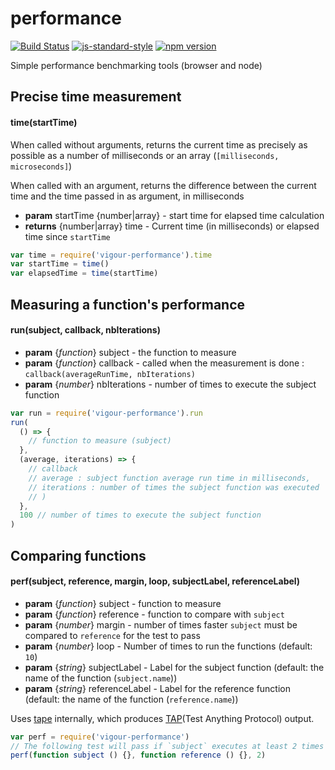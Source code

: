 # performance
<!-- VDOC.badges travis; standard; npm -->
<!-- DON'T EDIT THIS SECTION (including comments), INSTEAD RE-RUN `vdoc` TO UPDATE -->
[![Build Status](https://travis-ci.org/vigour-io/performance.svg?branch=master)](https://travis-ci.org/vigour-io/performance)
[![js-standard-style](https://img.shields.io/badge/code%20style-standard-brightgreen.svg)](http://standardjs.com/)
[![npm version](https://badge.fury.io/js/vigour-performance.svg)](https://badge.fury.io/js/vigour-performance)
<!-- VDOC END -->

Simple performance benchmarking tools (browser and node)

## Precise time measurement
<!--VDOC.jsdoc time -->
<!-- DON'T EDIT THIS SECTION (including comments), INSTEAD RE-RUN `vdoc` TO UPDATE -->
#### time(startTime)

When called without arguments, returns the current time as precisely as possible as a number of milliseconds or an array (`[milliseconds, microseconds]`)

When called with an argument, returns the difference between the current time and the time passed in as argument, in milliseconds
- **param** startTime {number|array} - start time for elapsed time calculation
- **returns** {number|array} time - Current time (in milliseconds) or elapsed time since `startTime`

<!-- VDOC END -->

```javascript
var time = require('vigour-performance').time
var startTime = time()
var elapsedTime = time(startTime)
```

## Measuring a function's performance
<!-- VDOC.jsdoc run -->
<!-- DON'T EDIT THIS SECTION (including comments), INSTEAD RE-RUN `vdoc` TO UPDATE -->
#### run(subject, callback, nbIterations)
- **param** {*function*} subject - the function to measure
- **param** {*function*} callback - called when the measurement is done : `callback(averageRunTime, nbIterations)`
- **param** {*number*} nbIterations - number of times to execute the subject function

<!-- VDOC END -->

```javascript
var run = require('vigour-performance').run
run(
  () => {
    // function to measure (subject)
  },
  (average, iterations) => {
    // callback
    // average : subject function average run time in milliseconds,
    // iterations : number of times the subject function was executed
    // )
  },
  100 // number of times to execute the subject function
)
```

## Comparing functions
<!-- VDOC.jsdoc perf -->
<!-- DON'T EDIT THIS SECTION (including comments), INSTEAD RE-RUN `vdoc` TO UPDATE -->
#### perf(subject, reference, margin, loop, subjectLabel, referenceLabel)
- **param** {*function*} subject - function to measure
- **param** {*function*} reference - function to compare with `subject`
- **param** {*number*} margin - number of times faster `subject` must be compared to `reference` for the test to pass
- **param** {*number*} loop - Number of times to run the functions (default: `10`)
- **param** {*string*} subjectLabel - Label for the subject function (default: the name of the function (`subject.name`))
- **param** {*string*} referenceLabel - Label for the reference function (default: the name of the function (`reference.name`))

<!-- VDOC END -->
Uses [tape](https://www.npmjs.com/package/tape) internally, which produces [TAP](https://testanything.org/)(Test Anything Protocol) output.

```javascript
var perf = require('vigour-performance')
// The following test will pass if `subject` executes at least 2 times as fast as `reference`
perf(function subject () {}, function reference () {}, 2)
```
